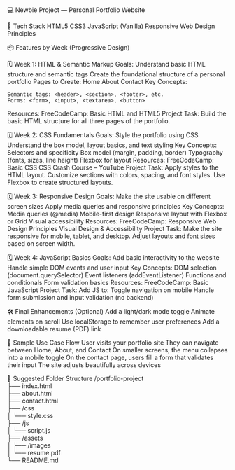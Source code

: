‍💻 Newbie Project — Personal Portfolio Website

🔧 Tech Stack
HTML5
CSS3
JavaScript (Vanilla)
Responsive Web Design Principles

📦 Features by Week (Progressive Design)

🗓️ Week 1: HTML & Semantic Markup
Goals:
Understand basic HTML structure and semantic tags
Create the foundational structure of a personal portfolio
Pages to Create:
Home
About
Contact
Key Concepts:
```<!DOCTYPE html>, <head>, <body>
Semantic tags: <header>, <section>, <footer>, etc.
Forms: <form>, <input>, <textarea>, <button>
```
Resources:
FreeCodeCamp: Basic HTML and HTML5
Project Task:
 Build the basic HTML structure for all three pages of the portfolio.

🗓️ Week 2: CSS Fundamentals
Goals:
Style the portfolio using CSS
Understand the box model, layout basics, and text styling
Key Concepts:
Selectors and specificity
Box model (margin, padding, border)
Typography (fonts, sizes, line height)
Flexbox for layout
Resources:
FreeCodeCamp: Basic CSS
CSS Crash Course – YouTube
Project Task:
 Apply styles to the HTML layout. Customize sections with colors, spacing, and font styles. Use Flexbox to create structured layouts.

🗓️ Week 3: Responsive Design
Goals:
Make the site usable on different screen sizes
Apply media queries and responsive principles
Key Concepts:
Media queries (@media)
Mobile-first design
Responsive layout with Flexbox or Grid
Visual accessibility
Resources:
FreeCodeCamp: Responsive Web Design Principles
Visual Design & Accessibility
Project Task:
 Make the site responsive for mobile, tablet, and desktop. Adjust layouts and font sizes based on screen width.

🗓️ Week 4: JavaScript Basics
Goals:
Add basic interactivity to the website
Handle simple DOM events and user input
Key Concepts:
DOM selection (document.querySelector)
Event listeners (addEventListener)
Functions and conditionals
Form validation basics
Resources:
FreeCodeCamp: Basic JavaScript
Project Task:
 Add JS to:
Toggle navigation on mobile
Handle form submission and input validation (no backend)

🛠️ Final Enhancements (Optional)
Add a light/dark mode toggle
Animate elements on scroll
Use localStorage to remember user preferences
Add a downloadable resume (PDF) link

🧪 Sample Use Case Flow
User visits your portfolio site
They can navigate between Home, About, and Contact
On smaller screens, the menu collapses into a mobile toggle
On the contact page, users fill a form that validates their input
The site adjusts beautifully across devices

📁 Suggested Folder Structure
/portfolio-project  
├── index.html  
├── about.html  
├── contact.html  
├── /css  
│   └── style.css  
├── /js  
│   └── script.js  
├── /assets  
│   ├── /images  
│   └── resume.pdf  
└── README.md  
 


